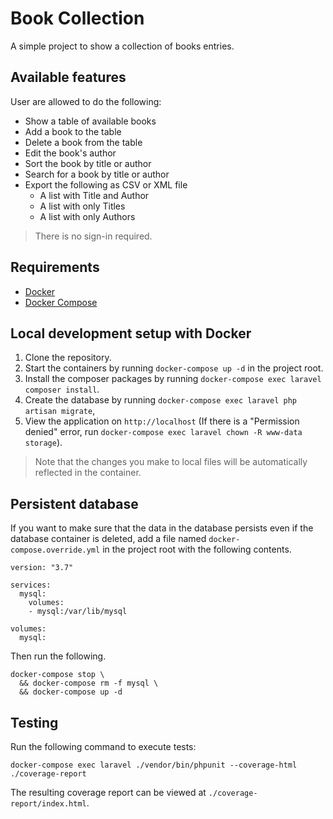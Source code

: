 # Book Collection

A simple project to show a collection of books entries.

## Available features
User are allowed to do the following:
- Show a table of available books
- Add a book to the table
- Delete a book from the table
- Edit the book's author
- Sort the book by title or author
- Search for a book by title or author
- Export the following as CSV or XML file
    - A list with Title and Author
    - A list with only Titles
    - A list with only Authors

> There is no sign-in required.

## Requirements
- [Docker](https://docs.docker.com/install)
- [Docker Compose](https://docs.docker.com/compose/install)

## Local development setup with Docker
1. Clone the repository.
1. Start the containers by running `docker-compose up -d` in the project root.
1. Install the composer packages by running `docker-compose exec laravel composer install`.
1. Create the database by running `docker-compose exec laravel php artisan migrate`,
1. View the application on `http://localhost` (If there is a "Permission denied" error, run `docker-compose exec laravel chown -R www-data storage`).

> Note that the changes you make to local files will be automatically reflected in the container. 

## Persistent database
If you want to make sure that the data in the database persists even if the database container is deleted, add a file named `docker-compose.override.yml` in the project root with the following contents.
```
version: "3.7"

services:
  mysql:
    volumes:
    - mysql:/var/lib/mysql

volumes:
  mysql:
```
Then run the following.
```
docker-compose stop \
  && docker-compose rm -f mysql \
  && docker-compose up -d
``` 

## Testing
Run the following command to execute tests:
```
docker-compose exec laravel ./vendor/bin/phpunit --coverage-html ./coverage-report
```
The resulting coverage report can be viewed at `./coverage-report/index.html`.
